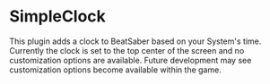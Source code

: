 # SimpleClock
 This plugin adds a clock to BeatSaber based on your System's time. 
Currently the clock is set to the top center of the screen and no customization options are available. 
Future development may see customization options become available within the game.
